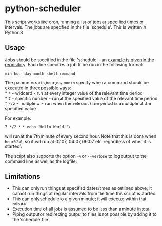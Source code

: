 # python-scheduler
This script works like cron, running a list of jobs at specified times or intervals.
The jobs are specified in the file 'schedule'.
This is written in Python 3

## Usage
Jobs should be specified in the file 'schedule' - an [example is given in the repository](example/schedule).
Each line specifies a job to be run in the following format:  

    min hour day month shell-command  


The parameters `min`,`hour`,`day`,`month` specify when a command should be executed in three possible ways:  
    * `*` - wildcard - run at every integer value of the relevant time period  
    * `7` - specific number - run at the specified value of the relevant time period  
    * `*/2` - multiple of - run when the relevant time period is a multiple of the specified value  

For example:  

    7 */2 * * echo "Hello World!"\

will run at the 7th minute of every second hour. Note that this is done when `hour%2=0`, so it will run at 02:07, 04:07, 06:07 etc. regardless of when it is started.\

The script also supports the option `-v` or `--verbose` to log output to the command line as well as the logfile.
## Limitations

* This can only run things at specified dates/times as outlined above; it cannot run things at regular intervals from the time this script is started
* This can only schedule to a given minute; it will execute within that minute
* Execution time of all jobs is assumed to be less than a minute in total
* Piping output or redirecting output to files is not possible by adding it to the 'schedule' file

